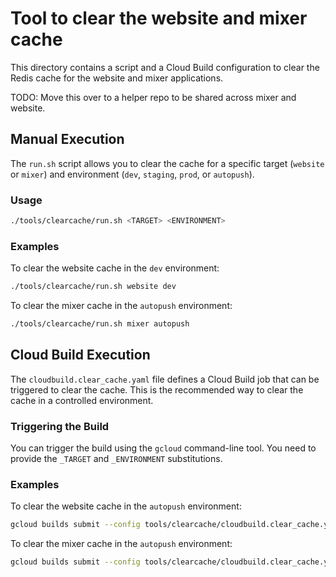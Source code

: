 # Tool to clear the website and mixer cache

This directory contains a script and a Cloud Build configuration to clear the Redis cache for the website and mixer applications.

TODO: Move this over to a helper repo to be shared across mixer and website.

## Manual Execution

The `run.sh` script allows you to clear the cache for a specific target (`website` or `mixer`) and environment (`dev`, `staging`, `prod`, or `autopush`).

### Usage

```bash
./tools/clearcache/run.sh <TARGET> <ENVIRONMENT>
```

### Examples

To clear the website cache in the `dev` environment:

```bash
./tools/clearcache/run.sh website dev
```

To clear the mixer cache in the `autopush` environment:

```bash
./tools/clearcache/run.sh mixer autopush
```

## Cloud Build Execution

The `cloudbuild.clear_cache.yaml` file defines a Cloud Build job that can be triggered to clear the cache. This is the recommended way to clear the cache in a controlled environment.

### Triggering the Build

You can trigger the build using the `gcloud` command-line tool. You need to provide the `_TARGET` and `_ENVIRONMENT` substitutions.

### Examples

To clear the website cache in the `autopush` environment:

```bash
gcloud builds submit --config tools/clearcache/cloudbuild.clear_cache.yaml --substitutions=_TARGET=website,_ENVIRONMENT=autopush
```

To clear the mixer cache in the `autopush` environment:

```bash
gcloud builds submit --config tools/clearcache/cloudbuild.clear_cache.yaml --substitutions=_TARGET=mixer,_ENVIRONMENT=autopush
```
